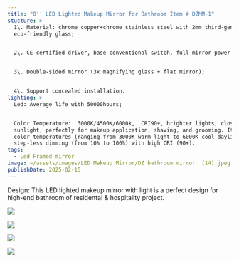 ```yaml
---
title: "8'' LED Lighted Makeup Mirror for Bathroom Item # DZMM-1"
stucture: >-
  1\. Material: chrome copper+chrome stainless steel with 2mm third-generation
  eco-friendly glass;


  2\. CE certified driver, base conventional switch, full mirror power 3 watts;


  3\. Double-sided mirror (3x magnifying glass + flat mirror);


  4\. Support concealed installation.
lighting: >-
  Led: Average life with 50000hours;


  Color Temperature:  3000K/4500K/6000k,  CRI90+, brighter lights, close to
  sunlight, perfectly for makeup application, shaving, and grooming. It has 3
  color temperatures (ranging from 3000K warm light to 6000K cool daylight) and
  step-less dimming (from 10% to 100%) with high CRI (90+).
tags:
  - Led Framed mirror
image: ~/assets/images/LED Makeup Mirror/DZ bathroom mirror  (14).jpeg
publishDate: 2025-02-15
---
```

Design: This LED lighted makeup mirror with light is a perfect design for high-end bathroom of residental & hospitality project.

![](~/assets/images/LED%20Makeup%20Mirror/DZ%20bathroom%20mirror%20%20(16).jpeg)

![](~/assets/images/LED%20Makeup%20Mirror/DZ%20bathroom%20mirror%20%20(27).jpeg)

![](~/assets/images/LED%20Makeup%20Mirror/DZ%20bathroom%20mirror%20%20(28).jpeg)

![](~/assets/images/LED%20Makeup%20Mirror/DZ%20bathroom%20mirror%20%20(29).jpeg)